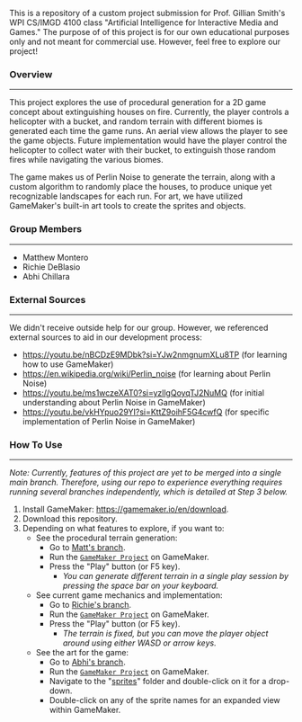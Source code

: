 This is a repository of a custom project submission for Prof. Gillian Smith's WPI CS/IMGD 4100 class "Artificial Intelligence for Interactive Media and Games."
The purpose of of this project is for our own educational purposes only and not meant for commercial use. However, feel free to explore our project!

<h3 id="features">Overview</h3>

------
This project explores the use of procedural generation for a 2D game concept about extinguishing houses on fire. Currently, the player controls a helicopter with a bucket,
and random terrain with different biomes is generated each time the game runs. An aerial view allows the player to see the game objects.
Future implementation would have the player control the helicopter to collect water with their bucket, to extinguish those random fires while navigating the various biomes.

The game makes us of Perlin Noise to generate the terrain, along with a custom algorithm to randomly place the houses, to produce unique yet recognizable landscapes for each run.
For art, we have utilized GameMaker's built-in art tools to create the sprites and objects.

<h3 id="features">Group Members</h3>

------
- Matthew Montero
- Richie DeBlasio
- Abhi Chillara

<h3 id="features">External Sources</h3>

------
We didn't receive outside help for our group. However, we referenced external sources to aid in our development process:
- https://youtu.be/nBCDzE9MDbk?si=YJw2nmgnumXLu8TP (for learning how to use GameMaker)
- https://en.wikipedia.org/wiki/Perlin_noise (for learning about Perlin Noise)
- https://youtu.be/ms1wczeXAT0?si=yzllgQoyqTJ2NuMQ (for initial understanding about Perlin Noise in GameMaker)
- https://youtu.be/vkHYpuo29YI?si=KttZ9oihF5G4cwfQ (for specific implementation of Perlin Noise in GameMaker)

<h3 id="use">How To Use</h3>

------

*Note: Currently, features of this project are yet to be merged into a single main branch. Therefore, using our repo to experience everything requires running several branches independently, which is detailed at Step 3 below.*

1. Install GameMaker: https://gamemaker.io/en/download.
2. Download this repository.
3. Depending on what features to explore, if you want to:
   - See the procedural terrain generation:
     - Go to [Matt's branch](https://github.com/montmatt/Water-Bucketeers/tree/Matt's-Branch).
     - Run the [`GameMaker Project`](https://github.com/montmatt/Water-Bucketeers/blob/57c3eb6236f7f52cc2d3da4782f555491a8334d8/Water%20Bucketeers.yyp) on GameMaker.
     - Press the "Play" button (or F5 key).
       - *You can generate different terrain in a single play session by pressing the space bar on your keyboard.*
   - See current game mechanics and implementation:
     - Go to [Richie's branch](https://github.com/montmatt/Water-Bucketeers/tree/Richie's-Branch).
     - Run the [`GameMaker Project`](https://github.com/montmatt/Water-Bucketeers/blob/91a7ecb35dce1f0156ab7dd27b3950bbf4e03d99/Water%20Bucketeers.yyp) on GameMaker.
     - Press the "Play" button (or F5 key).
       - *The terrain is fixed, but you can move the player object around using either WASD or arrow keys.*
   - See the art for the game:
     - Go to [Abhi's branch](https://github.com/montmatt/Water-Bucketeers/tree/Abhi's-Branch).
     - Run the [`GameMaker Project`](https://github.com/montmatt/Water-Bucketeers/blob/c5c5a1ac01c3f8bf2aa7f7514c3f1d8ee125a31d/Water%20Bucketeers.yyp) on GameMaker.
     - Navigate to the "[sprites](https://github.com/montmatt/Water-Bucketeers/tree/c5c5a1ac01c3f8bf2aa7f7514c3f1d8ee125a31d/sprites)" folder and double-click on it for a drop-down.
     - Double-click on any of the sprite names for an expanded view within GameMaker.
